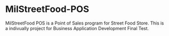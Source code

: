 # MilStreetFood-POS
 MilStreetFood POS is a Point of Sales program for Street Food Store. This is a indivually project for Business Application Development Final Test.
